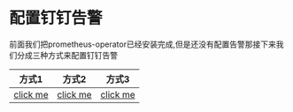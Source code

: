 # 配置钉钉告警
前面我们把prometheus-operator已经安装完成,但是还没有配置告警那接下来我们分成三种方式来配置钉钉告警

|方式1|方式2|方式3|
|:--:|:--:|:--:|
|[click me]()|[click me]()|[click me]()|
